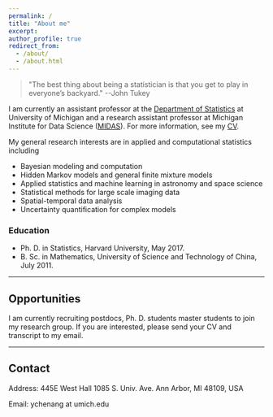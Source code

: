 ```yaml
---
permalink: /
title: "About me"
excerpt: 
author_profile: true
redirect_from: 
  - /about/
  - /about.html
---
```


> "The best thing about being a statistician is that you get to play in everyone’s backyard." --John Tukey

I am currently an assistant professor at the [Department of Statistics](https://lsa.umich.edu/stats) at University of Michigan 
and a research assistant professor at Michigan Institute for Data Science ([MIDAS](https://midas.umich.edu/)).
For more information, see my [CV](https://drive.google.com/file/d/1NCgR0IXTiUxZ4dGgNoYN0F93fmaYlay2/view).

My general research interests are in applied and computational statistics including

* Bayesian modeling and computation
* Hidden Markov models and general finite mixture models
* Applied statistics and machine learning in astronomy and space science
* Statistical methods for large scale imaging data
* Spatial-temporal data analysis
* Uncertainty quantification for complex models

### Education

* Ph. D. in Statistics, Harvard University, May 2017.
* B. Sc. in Mathematics, University of Science and Technology of China, July 2011.

---

## Opportunities

I am currently recruiting postdocs, Ph. D. students master students to join my research group. If you are interested, please send your CV and transcript to my email. 

---

## Contact

Address: 
445E West Hall
1085 S. Univ. Ave.
Ann Arbor, MI 48109, USA

Email: ychenang at umich.edu
